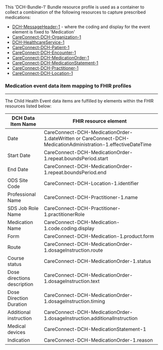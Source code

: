 This 'DCH-Bundle-1' Bundle resource profile is used as a container to collect a combination of the following resources to capture prescribed medications:

- [DCH-MessageHeader-1] - where the coding and display for the event element is fixed to 'Medication'
- [CareConnect-DCH-Organization-1]
- [DCH-HealthcareService-1]
- [CareConnect-DCH-Patient-1]
- [CareConnect-DCH-Encounter-1]
- [CareConnect-DCH-MedicationOrder-1]
- [CareConnect-DCH-MedicationStatement-1]
- [CareConnect-DCH-Practitioner-1]
- [CareConnect-DCH-Location-1]

### Medication event data item mapping to FHIR profiles ###
----------
The Child Health Event data items are fulfilled by elements within the FHIR resources listed below:

| DCH Data Item Name            | FHIR resource element                                                                                     |
|-------------------------------|-----------------------------------------------------------------------------------------------------------|
| Date                          | CareConnect-DCH-MedicationOrder-1.dateWritten or CareConnect-DCH-MedicationAdministration-1.effectiveDateTime |
| Start Date                    | CareConnect-DCH-MedicationOrder-1.repeat.boundsPeriod.start                                                 |
| End Date                      | CareConnect-DCH-MedicationOrder-1.repeat.boundsPeriod.end                                                   |
| ODS Site   Code               | CareConnect-DCH-Location-1.identifier                                                                       |
| Professional   Name           | CareConnect-DCH-Practitioner-1.name                                                                         |
| SDS Job   Role Name           | CareConnect-DCH-Practitioner-1.practitionerRole                                                             |
| Medication   Name             | CareConnect-DCH-Medication-1.code.coding.display                                                            |
| Form                          | CareConnect-DCH-Medication-1.product.form                                                                   |
| Route                         | CareConnect-DCH-MedicationOrder-1.dosageInstruction.route                                                   |
| Course   status               | CareConnect-DCH-MedicationOrder-1.status                                                                    |
| Dose   directions description | CareConnect-DCH-MedicationOrder-1.dosageInstruction.text                                                    |
| Dose   Direction Duration     | CareConnect-DCH-MedicationOrder-1.dosageInstruction.timing                                                  |
| Additional   instruction      | CareConnect-DCH-MedicationOrder-1.dosageInstruction.additionalInstruction                                   |
| Medical   devices             | CareConnect-DCH-MedicationStatement-1                                                                       |
| Indication                    | CareConnect-DCH-MedicationOrder-1.reason                                                                    |                                                                                                   

[DCH-MessageHeader-1]:dch-medications-messageheader-1.html
[CareConnect-DCH-Organization-1]:careconnect-dch-organization-1.html
[CareConnect-DCH-Patient-1]:careconnect-dch-patient-1.html
[CareConnect-DCH-Encounter-1]:careconnect-dch-encounter-1.html
[DCH-HealthcareService-1]:dch-healthcareservice-1.html
[CareConnect-DCH-Practitioner-1]:careconnect-dch-practitioner-1.html
[CareConnect-DCH-Location-1]:careconnect-dch-location-1.html
[CareConnect-DCH-MedicationOrder-1]:careconnect-dch-medicationorder-1.html
[CareConnect-DCH-MedicationStatement-1]:careconnect-dch-medicationstatement-1.html